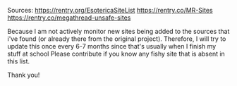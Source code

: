 Sources:
https://rentry.org/EsotericaSiteList
https://rentry.co/MR-Sites
https://rentry.co/megathread-unsafe-sites

Because I am not actively monitor new sites being added to the sources that i've found (or already there from the original project). Therefore, I will try to update this once every 6-7 months since that's usually when I finish my stuff at school
Please contribute if you know any fishy site that is absent in this list.

Thank you!
